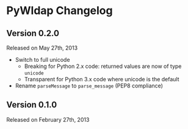 PyWldap Changelog
=================

Version 0.2.0
-------------

Released on May 27th, 2013

- Switch to full unicode
    - Breaking for Python 2.x code: returned values are now of type `unicode`
    - Transparent for Python 3.x code where unicode is the default
- Rename `parseMessage` to `parse_message` (PEP8 compliance)


Version 0.1.0
-------------

Released on February 27th, 2013
